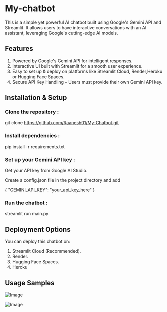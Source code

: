 # My-chatbot
This is a simple yet powerful AI chatbot built using Google's Gemini API and Streamlit. It allows users to have interactive conversations with an AI assistant, leveraging Google's cutting-edge AI models.

## Features

1) Powered by Google's Gemini API for intelligent responses.
2) Interactive UI built with Streamlit for a smooth user experience.
3) Easy to set up & deploy on platforms like Streamlit Cloud, Render,Heroku or Hugging Face Spaces.
4) Secure API Key Handling – Users must provide their own Gemini API key.

##  Installation & Setup

### Clone the repository :

git clone https://github.com/Raanesh01/My-Chatbot.git


### Install dependencies :

pip install -r requirements.txt


### Set up your Gemini API key :

Get your API key from Google AI Studio.

Create a config.json file in the project directory and add

{
  "GEMINI_API_KEY": "your_api_key_here"
}


###  Run the chatbot :

streamlit run main.py


## Deployment Options

You can deploy this chatbot on:

1) Streamlit Cloud (Recommended).
2) Render.
3) Hugging Face Spaces.
4) Heroku

## Usage Samples

![Image](https://github.com/user-attachments/assets/f27f8841-ea60-4c46-80f6-977ccf9f19c6)


![Image](https://github.com/user-attachments/assets/a02658dd-98c4-4b36-8f1a-26668b41a0d4)
